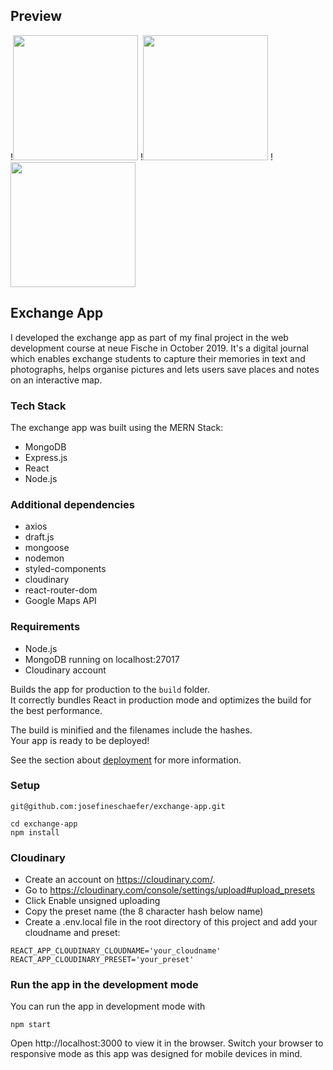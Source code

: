 ## Preview

!<img src="https://res.cloudinary.com/exchange-app/image/upload/v1572347087/pqyisgs1u9hjg9phohwg.png" width="200">
!<img src="https://res.cloudinary.com/exchange-app/image/upload/v1572347244/pjo7dtdz37oktfq5mh7o.png" width="200">
!<img src="https://res.cloudinary.com/exchange-app/image/upload/v1572347296/qmdi59z7jycff3xqn2ja.png" width="200">

## Exchange App

I developed the exchange app as part of my final project in the web development course at neue Fische in October 2019. It's a digital journal which enables exchange students to capture their memories in text and photographs, helps organise pictures and lets users save places and notes on an interactive map. 

### Tech Stack 

The exchange app was built using the MERN Stack:

* MongoDB
* Express.js
* React
* Node.js


### Additional dependencies

* axios
* draft.js
* mongoose
* nodemon
* styled-components
* cloudinary
* react-router-dom
* Google Maps API

### Requirements

* Node.js
* MongoDB running on localhost:27017
* Cloudinary account

Builds the app for production to the `build` folder.<br>
It correctly bundles React in production mode and optimizes the build for the best performance.

The build is minified and the filenames include the hashes.<br>
Your app is ready to be deployed!

See the section about [deployment](https://facebook.github.io/create-react-app/docs/deployment) for more information.

### Setup

```
git@github.com:josefineschaefer/exchange-app.git

cd exchange-app
npm install
``` 

### Cloudinary

* Create an account on https://cloudinary.com/.
* Go to https://cloudinary.com/console/settings/upload#upload_presets
* Click Enable unsigned uploading
* Copy the preset name (the 8 character hash below name)
* Create a .env.local file in the root directory of this project and add your cloudname and preset:

```
REACT_APP_CLOUDINARY_CLOUDNAME='your_cloudname'
REACT_APP_CLOUDINARY_PRESET='your_preset'
```

### Run the app in the development mode

You can run the app in development mode with

```npm start```

Open http://localhost:3000 to view it in the browser. Switch your browser to responsive mode as this app was designed for mobile devices in mind.
